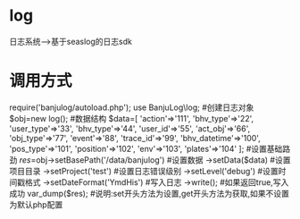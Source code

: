 # log
日志系统-->基于seaslog的日志sdk
# 调用方式
require('banjulog/autoload.php');
use BanjuLog\log;
#创建日志对象
$obj=new log();
#数据结构
$data=[
    'action'=>'111',
    'bhv_type'=>'22',
    'user_type'=>'33',
    'bhv_type'=>'44',
    'user_id'=>'55',
    'act_obj'=>'66',
    'obj_type'=>'77',
    'event'=>'88',
    'trace_id'=>'99',
    'bhv_datetime'=>'100',
    'pos_type'=>'101',
    'position'=>'102',
    'env'=>'103',
    'plates'=>'104'
];
#设置基础路劲
$res=$obj->setBasePath('/data/banjulog')
#设置数据
->setData($data)
#设置项目目录
->setProject('test')
#设置日志错误级别
->setLevel('debug')
#设置时间戳格式
->setDateFormat('YmdHis')
#写入日志
->write();
#如果返回true,写入成功
var_dump($res);
#说明:set开头方法为设置,get开头方法为获取,如果不设置为默认php配置